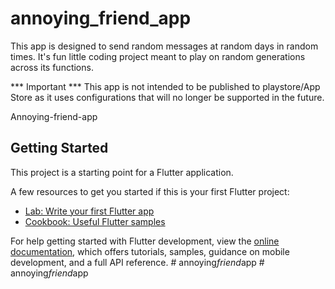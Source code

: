 # annoying_friend_app
This app is designed to send random messages at random days in random times.
It's fun little coding project meant to play on random generations across its functions.

*** Important ***
This app is not intended to be published to playstore/App Store as it uses configurations that will no longer be supported in the future.

Annoying-friend-app

## Getting Started

This project is a starting point for a Flutter application.

A few resources to get you started if this is your first Flutter project:

- [Lab: Write your first Flutter app](https://docs.flutter.dev/get-started/codelab)
- [Cookbook: Useful Flutter samples](https://docs.flutter.dev/cookbook)

For help getting started with Flutter development, view the
[online documentation](https://docs.flutter.dev/), which offers tutorials,
samples, guidance on mobile development, and a full API reference.
#   a n n o y i n g _ f r i e n d _ a p p 
 
 #   a n n o y i n g _ f r i e n d _ a p p 
 
 
